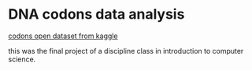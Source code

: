 # DNA codons data analysis

[codons open dataset from kaggle](https://www.kaggle.com/datasets/salikhussaini49/codon-usage)

this was the final project of a discipline class in introduction to computer science.

